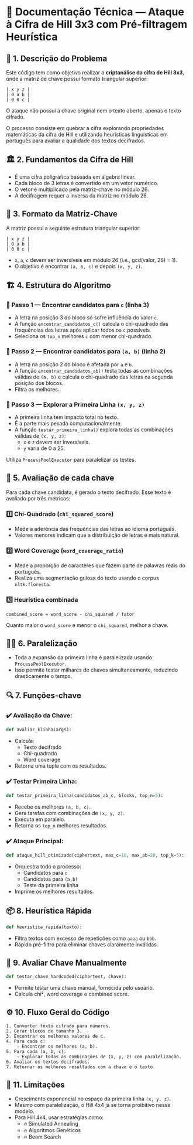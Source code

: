 
# 🧠 Documentação Técnica — Ataque à Cifra de Hill 3x3 com Pré-filtragem Heurística

## 📜 1. Descrição do Problema

Este código tem como objetivo realizar a **criptanálise da cifra de Hill 3x3**, onde a matriz de chave possui formato triangular superior:

```
| x y z |
| 0 a b |
| 0 0 c |
```

O ataque não possui a chave original nem o texto aberto, apenas o texto cifrado.

O processo consiste em quebrar a cifra explorando propriedades matemáticas da cifra de Hill e utilizando heurísticas linguísticas em português para avaliar a qualidade dos textos decifrados.

## 🏛️ 2. Fundamentos da Cifra de Hill

- É uma cifra poligráfica baseada em álgebra linear.
- Cada bloco de 3 letras é convertido em um vetor numérico.
- O vetor é multiplicado pela matriz-chave no módulo 26.
- A decifragem requer a inversa da matriz no módulo 26.

## 🔐 3. Formato da Matriz-Chave

A matriz possui a seguinte estrutura triangular superior:

```
| x y z |
| 0 a b |
| 0 0 c |
```

- `x`, `a`, `c` devem ser inversíveis em módulo 26 (i.e., gcd(valor, 26) = 1).
- O objetivo é encontrar `(a, b, c)` e depois `(x, y, z)`.

## 🏗️ 4. Estrutura do Algoritmo

### 🔹 Passo 1 — Encontrar candidatos para `c` (linha 3)

- A letra na posição 3 do bloco só sofre influência do valor `c`.
- A função `encontrar_candidatos_c()` calcula o chi-quadrado das frequências das letras após aplicar todos os `c` possíveis.
- Seleciona os `top_n` melhores `c` com menor chi-quadrado.

### 🔹 Passo 2 — Encontrar candidatos para `(a, b)` (linha 2)

- A letra na posição 2 do bloco é afetada por `a` e `b`.
- A função `encontrar_candidatos_ab()` testa todas as combinações válidas de `(a, b)` e calcula o chi-quadrado das letras na segunda posição dos blocos.
- Filtra os melhores.

### 🔹 Passo 3 — Explorar a Primeira Linha `(x, y, z)`

- A primeira linha tem impacto total no texto.
- É a parte mais pesada computacionalmente.
- A função `testar_primeira_linha()` explora todas as combinações válidas de `(x, y, z)`:
  - `x` e `z` devem ser inversíveis.
  - `y` varia de 0 a 25.

Utiliza `ProcessPoolExecutor` para paralelizar os testes.

## 🎯 5. Avaliação de cada chave

Para cada chave candidata, é gerado o texto decifrado. Esse texto é avaliado por três métricas:

### 1️⃣ Chi-Quadrado (`chi_squared_score`)

- Mede a aderência das frequências das letras ao idioma português.
- Valores menores indicam que a distribuição de letras é mais natural.

### 2️⃣ Word Coverage (`word_coverage_ratio`)

- Mede a proporção de caracteres que fazem parte de palavras reais do português.
- Realiza uma segmentação gulosa do texto usando o corpus `nltk.floresta`.

### 3️⃣ Heurística combinada

```
combined_score = word_score - chi_squared / fator
```

Quanto maior o `word_score` e menor o `chi_squared`, melhor a chave.

## 🏃‍♂️ 6. Paralelização

- Toda a expansão da primeira linha é paralelizada usando `ProcessPoolExecutor`.
- Isso permite testar milhares de chaves simultaneamente, reduzindo drasticamente o tempo.

## 🔍 7. Funções-chave

### ✔️ Avaliação da Chave:

```python
def avaliar_klinha(args):
```
- Calcula:
  - Texto decifrado
  - Chi-quadrado
  - Word coverage
- Retorna uma tupla com os resultados.

### ✔️ Testar Primeira Linha:

```python
def testar_primeira_linha(candidatos_ab_c, blocks, top_n=5):
```
- Recebe os melhores `(a, b, c)`.
- Gera tarefas com combinações de `(x, y, z)`.
- Executa em paralelo.
- Retorna os `top_n` melhores resultados.

### ✔️ Ataque Principal:

```python
def ataque_hill_otimizado(ciphertext, max_c=10, max_ab=20, top_k=5):
```
- Orquestra todo o processo:
  - Candidatos para `c`
  - Candidatos para `(a,b)`
  - Teste da primeira linha
- Imprime os melhores resultados.

## 📦 8. Heurística Rápida

```python
def heuristica_rapida(texto):
```
- Filtra textos com excesso de repetições como `aaaa` ou `bbb`.
- Rápido pré-filtro para eliminar chaves claramente inválidas.

## 🔎 9. Avaliar Chave Manualmente

```python
def testar_chave_hardcoded(ciphertext, chave):
```
- Permite testar uma chave manual, fornecida pelo usuário.
- Calcula chi², word coverage e combined score.

## ⚙️ 10. Fluxo Geral do Código

```
1. Converter texto cifrado para números.
2. Gerar blocos de tamanho 3.
3. Encontrar os melhores valores de c.
4. Para cada c:
    - Encontrar os melhores (a, b).
5. Para cada (a, b, c):
    - Explorar todas as combinações de (x, y, z) com paralelização.
6. Avaliar os textos decifrados.
7. Retornar os melhores resultados com a chave e o texto.
```

## 🚧 11. Limitações

- Crescimento exponencial no espaço da primeira linha `(x, y, z)`.
- Mesmo com paralelização, o Hill 4x4 já se torna proibitivo nesse modelo.
- Para Hill 4x4, usar estratégias como:
  - 🔥 Simulated Annealing
  - 🔥 Algoritmos Genéticos
  - 🔥 Beam Search
